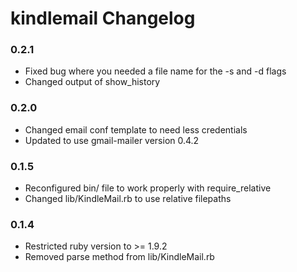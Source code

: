 # kindlemail Changelog

### 0.2.1
* Fixed bug where you needed a file name for the -s and -d flags
* Changed output of show_history

### 0.2.0
* Changed email conf template to need less credentials
* Updated to use gmail-mailer version 0.4.2

### 0.1.5
* Reconfigured bin/ file to work properly with require_relative
* Changed lib/KindleMail.rb to use relative filepaths

### 0.1.4
* Restricted ruby version to >= 1.9.2
* Removed parse method from lib/KindleMail.rb

